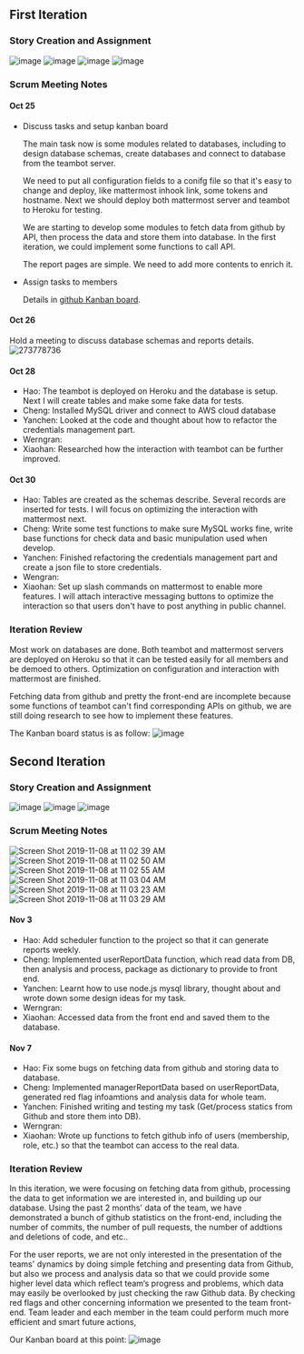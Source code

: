 ## First Iteration
### Story Creation and Assignment
![image](https://media.github.ncsu.edu/user/10593/files/6b7fcb00-ff04-11e9-832d-648322b2337c)
![image](https://media.github.ncsu.edu/user/10593/files/789cba00-ff04-11e9-89c0-6ddd0e756ce9)
![image](https://media.github.ncsu.edu/user/10593/files/82beb880-ff04-11e9-8a57-59d21fff554f)
![image](https://media.github.ncsu.edu/user/10593/files/894d3000-ff04-11e9-95c7-f854b396a0fa)

### Scrum Meeting Notes
#### Oct 25
- Discuss tasks and setup kanban board

  The main task now is some modules related to databases, including to design database schemas, create databases and connect to database from the teambot server.

  We need to put all configuration fields to a conifg file so that it's easy to change and deploy, like mattermost inhook link, some tokens and hostname. Next we should deploy both mattermost server and teambot to Heroku for testing.

  We are starting to develop some modules to fetch data from github by API, then process the data and store them into database. In the first iteration, we could implement some functions to call API.

  The report pages are simple. We need to add more contents to enrich it.

- Assign tasks to members

  Details in [github Kanban board](https://github.ncsu.edu/csc510-fall2019/CSC510-19/projects/1).

#### Oct 26
Hold a meeting to discuss database schemas and reports details.
![273778736](https://media.github.ncsu.edu/user/10593/files/9842db00-ff22-11e9-92f8-b972e58e2d23)

#### Oct 28
- Hao: The teambot is deployed on Heroku and the database is setup. Next I will create tables and make some fake data for tests.
- Cheng: Installed MySQL driver and connect to AWS cloud database
- Yanchen: Looked at the code and thought about how to refactor the credentials management part.
- Werngran:
- Xiaohan: Researched how the interaction with teambot can be further improved.

#### Oct 30
- Hao: Tables are created as the schemas describe. Several records are inserted for tests. I will focus on optimizing the interaction with mattermost next.
- Cheng: Write some test functions to make sure MySQL works fine, write base functions for check data and basic munipulation used when develop. 
- Yanchen: Finished refactoring the credentials management part and create a json file to store credentials.
- Wengran:
- Xiaohan: Set up slash commands on mattermost to enable more features. I will attach interactive messaging buttons to optimize the interaction so that users don't have to post anything in public channel. 

### Iteration Review
  Most work on databases are done. Both teambot and mattermost servers are deployed on Heroku so that it can be tested easily for all members and be demoed to others. Optimization on configuration and interaction with mattermost are finished.

  Fetching data from github and pretty the front-end are incomplete because some functions of teambot can't find corresponding APIs on github, we are still doing research to see how to implement these features.

The Kanban board status is as follow:
![image](https://media.github.ncsu.edu/user/10593/files/caedd300-ff24-11e9-82c1-618640e0ff0c)


## Second Iteration
### Story Creation and Assignment
![image](https://media.github.ncsu.edu/user/14814/files/2aa1f200-0235-11ea-8977-b2a708f55499)
![image](https://media.github.ncsu.edu/user/14814/files/2d044c00-0235-11ea-9a74-6c27ad265bbf)
![image](https://media.github.ncsu.edu/user/14814/files/2e357900-0235-11ea-839d-bb80d83ad762)


### Scrum Meeting Notes
![Screen Shot 2019-11-08 at 11 02 39 AM](https://media.github.ncsu.edu/user/9463/files/8fe7ea00-0219-11ea-9cbb-2bd50633d117)
![Screen Shot 2019-11-08 at 11 02 50 AM](https://media.github.ncsu.edu/user/9463/files/8fe7ea00-0219-11ea-9bcc-b4192d2ad5b9)
![Screen Shot 2019-11-08 at 11 02 55 AM](https://media.github.ncsu.edu/user/9463/files/8fe7ea00-0219-11ea-9f68-2ad9d51bb6a9)
![Screen Shot 2019-11-08 at 11 03 04 AM](https://media.github.ncsu.edu/user/9463/files/8fe7ea00-0219-11ea-8a9f-05c112601ec1)
![Screen Shot 2019-11-08 at 11 03 23 AM](https://media.github.ncsu.edu/user/9463/files/90808080-0219-11ea-868b-dacba8ca6a51)
![Screen Shot 2019-11-08 at 11 03 29 AM](https://media.github.ncsu.edu/user/9463/files/91191700-0219-11ea-9f51-72db309b01be)

#### Nov 3
- Hao: Add scheduler function to the project so that it can generate reports weekly.
- Cheng: Implemented userReportData function, which read data from DB, then analysis and process, package as dictionary to provide to front end.
- Yanchen: Learnt how to use node.js mysql library, thought about and wrote down some design ideas for my task. 
- Werngran:
- Xiaohan: Accessed data from the front end and saved them to the database.
#### Nov 7
- Hao: Fix some bugs on fetching data from github and storing data to database.
- Cheng: Implemented managerReportData based on userReportData, generated red flag infoamtions and analysis data for whole team.
- Yanchen: Finished writing and testing my task (Get/process statics from Github and store them into DB).
- Werngran:
- Xiaohan: Wrote up functions to fetch github info of users (membership, role, etc.) so that the teambot can access to the real data.

### Iteration Review
  In this iteration, we were focusing on fetching data from github, processing the data to get information we are interested in, and building up our database. Using the past 2 months' data of the team, we have demonstrated a bunch of github statistics on the front-end, including the number of commits, the number of pull requests, the number of addtions and deletions of code, and etc.. 
  
  
  For the user reports, we are not only interested in the presentation of the teams' dynamics by doing simple fetching and presenting data from Github, but also we process and analysis data so that we could provide some higher level data which reflect team‘s progress and problems, which data may easily be overlooked by just checking the raw Github data. By checking red flags and other concerning information we presented to the team front-end. Team leader and each member in the team could perform much more efficient and smart future actions,

Our Kanban board at this point:
![image](https://media.github.ncsu.edu/user/14814/files/9e43ff00-0235-11ea-98b6-7cf11efaf6d4)
